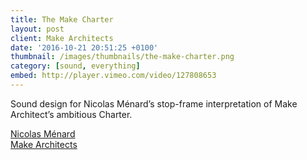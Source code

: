 ```yaml
---
title: The Make Charter
layout: post
client: Make Architects
date: '2016-10-21 20:51:25 +0100'
thumbnail: /images/thumbnails/the-make-charter.png
category: [sound, everything]
embed: http://player.vimeo.com/video/127808653
---
```


Sound design for Nicolas Ménard’s stop-frame interpretation of Make Architect’s ambitious Charter.

[Nicolas Ménard](http://www.nicolasmenard.com/)  
[Make Architects](http://www.makearchitects.com/)
